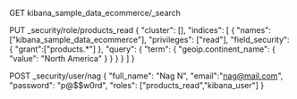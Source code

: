 

GET kibana_sample_data_ecommerce/_search



PUT _security/role/products_read
{
  "cluster": [],
  "indices": [
    {
      "names": ["kibana_sample_data_ecommerce"],
      "privileges": ["read"],
      "field_security": {
        "grant":["products.*"]
      },
      "query": {
        "term": {
          "geoip.continent_name": {
            "value": "North America"
          }
        }
      }
    }
  ]
}

POST _security/user/nag
{
  "full_name": "Nag N",
  "email":"nag@mail.com",
  "password": "p@$$w0rd",
  "roles": ["products_read","kibana_user"]
}